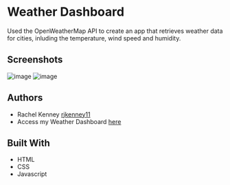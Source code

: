 # Weather Dashboard
Used the OpenWeatherMap API to create an app that retrieves weather data for cities, inluding the temperature, wind speed and humidity.


## Screenshots
![image](https://user-images.githubusercontent.com/74163812/108654429-a9588800-7496-11eb-9007-1647b8136749.png)
![image](https://user-images.githubusercontent.com/74163812/107313049-c5eccd00-6a5f-11eb-99f3-18c34a9cc172.png)


## Authors
<ul>
<li> Rachel Kenney <a href="https://github.com/rjkenney11" target="_blank">rjkenney11</a> </li>
<li> Access my Weather Dashboard <a href="https://rjkenney11.github.io/Weather-Dashboard/" target="_blank">here</a>  </li>
</ul>

## Built With
<ul> 
<li> HTML </li>
<li> CSS </li>
<li> Javascript </li>
</ul>

